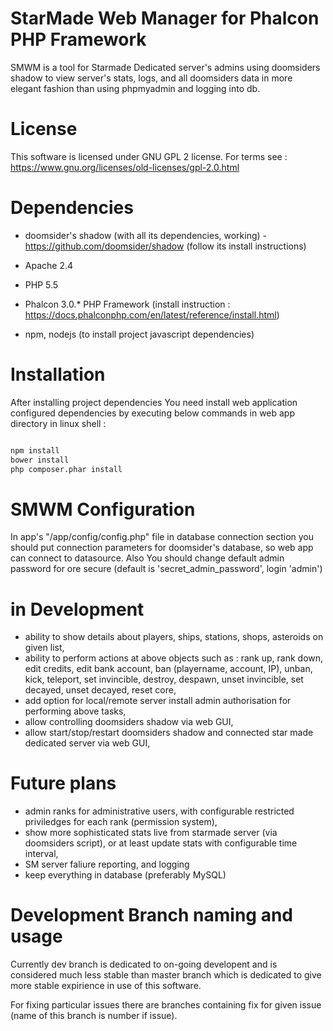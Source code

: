 # StarMade Web Manager for Phalcon PHP Framework

SMWM is a tool for Starmade Dedicated server's admins using doomsiders shadow to view server's stats, logs, and all doomsiders data in more elegant fashion than using phpmyadmin and logging into db.

# License

This software is licensed under GNU GPL 2 license. For terms see : https://www.gnu.org/licenses/old-licenses/gpl-2.0.html


# Dependencies

- doomsider's shadow (with all its dependencies, working) - https://github.com/doomsider/shadow (follow its install instructions)

- Apache 2.4
- PHP 5.5
- Phalcon 3.0.* PHP Framework (install instruction : https://docs.phalconphp.com/en/latest/reference/install.html)
- npm, nodejs (to install project javascript dependencies)

# Installation

After installing project dependencies You need install web application configured dependencies by executing below commands in web app directory in linux shell :

```sh

npm install
bower install
php composer.phar install

```

# SMWM Configuration

In app's "/app/config/config.php" file in database connection section you should put connection parameters for doomsider's database, so web app can connect to datasource.
Also You should change default admin password for ore secure (default is 'secret_admin_password', login 'admin')


# in Development
- ability to show details about players, ships, stations, shops, asteroids on given list,
- ability to perform actions at above objects such as : rank up, rank down, edit credits, edit bank account, ban (playername, account, IP), unban, kick, teleport, set invincible, destroy, despawn, unset invincible, set decayed, unset decayed, reset core,
- add option for local/remote server install admin authorisation for performing above tasks,
- allow controlling doomsiders shadow via web GUI,
- allow start/stop/restart doomsiders shadow and connected star made dedicated server via web GUI,


# Future plans



- admin ranks for administrative users, with configurable restricted priviledges for each rank (permission system),
- show more sophisticated stats live from starmade server (via doomsiders script), or at least update stats with configurable time interval,
- SM server faliure reporting, and logging
- keep everything in database (preferably MySQL)

# Development Branch naming and usage

Currently dev branch is dedicated to on-going developent and is considered much less stable than master branch which is dedicated to give more stable expirience in use of this software.

For fixing particular issues there are branches containing fix for given issue (name of this branch is number if issue). 



